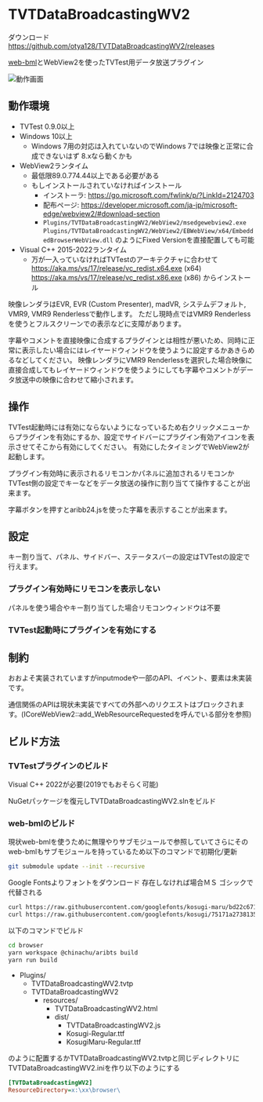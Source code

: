# TVTDataBroadcastingWV2

ダウンロード https://github.com/otya128/TVTDataBroadcastingWV2/releases

[web-bml](https://github.com/otya128/web-bml)とWebView2を使ったTVTest用データ放送プラグイン

![動作画面](https://user-images.githubusercontent.com/4075988/162745408-282fb7ab-9826-4e82-b2ab-b1ab347a42b4.png)

## 動作環境

* TVTest 0.9.0以上
* Windows 10以上
    * Windows 7用の対応は入れていないのでWindows 7では映像と正常に合成できないはず 8.xなら動くかも
* WebView2ランタイム
    * 最低限89.0.774.44以上である必要がある
    * もしインストールされていなければインストール
        * インストーラ: https://go.microsoft.com/fwlink/p/?LinkId=2124703
        * 配布ページ: https://developer.microsoft.com/ja-jp/microsoft-edge/webview2/#download-section
        * `Plugins/TVTDataBroadcastingWV2/WebView2/msedgewebview2.exe` `Plugins/TVTDataBroadcastingWV2/WebView2/EBWebView/x64/EmbeddedBrowserWebView.dll` のようにFixed Versionを直接配置しても可能
* Visual C++ 2015-2022ランタイム
    * 万が一入っていなければTVTestのアーキテクチャに合わせて https://aka.ms/vs/17/release/vc_redist.x64.exe (x64) https://aka.ms/vs/17/release/vc_redist.x86.exe (x86) からインストール

映像レンダラはEVR, EVR (Custom Presenter), madVR, システムデフォルト, VMR9, VMR9 Renderlessで動作します。 ただし現時点ではVMR9 Renderlessを使うとフルスクリーンでの表示などに支障があります。

字幕やコメントを直接映像に合成するプラグインとは相性が悪いため、同時に正常に表示したい場合にはレイヤードウィンドウを使うように設定するかあきらめるなどしてください。
映像レンダラにVMR9 Renderlessを選択した場合映像に直接合成してもレイヤードウィンドウを使うようにしても字幕やコメントがデータ放送中の映像に合わせて縮小されます。

## 操作

TVTest起動時には有効にならないようになっているため右クリックメニューからプラグインを有効にするか、設定でサイドバーにプラグイン有効アイコンを表示させてそこから有効にしてください。
有効にしたタイミングでWebView2が起動します。

プラグイン有効時に表示されるリモコンかパネルに追加されるリモコンかTVTest側の設定でキーなどをデータ放送の操作に割り当てて操作することが出来ます。

字幕ボタンを押すとaribb24.jsを使った字幕を表示することが出来ます。

## 設定

キー割り当て、パネル、サイドバー、ステータスバーの設定はTVTestの設定で行えます。

### プラグイン有効時にリモコンを表示しない

パネルを使う場合やキー割り当てした場合リモコンウィンドウは不要

### TVTest起動時にプラグインを有効にする

## 制約

おおよそ実装されていますがinputmodeや一部のAPI、イベント、要素は未実装です。

通信関係のAPIは現状未実装ですべての外部へのリクエストはブロックされます。(ICoreWebView2::add_WebResourceRequestedを呼んでいる部分を参照)

## ビルド方法

### TVTestプラグインのビルド

Visual C++ 2022が必要(2019でもおそらく可能)

NuGetパッケージを復元しTVTDataBroadcastingWV2.slnをビルド

### web-bmlのビルド

現状web-bmlを使うために無理やりサブモジュールで参照していてさらにそのweb-bmlもサブモジュールを持っているため以下のコマンドで初期化/更新

```sh
git submodule update --init --recursive
```

Google Fontsよりフォントをダウンロード 存在しなければ場合ＭＳ ゴシックで代替される

```sh
curl https://raw.githubusercontent.com/googlefonts/kosugi-maru/bd22c671a9ffc10cc4313e6f2fd75f2b86d6b14b/fonts/ttf/KosugiMaru-Regular.ttf -o browser/dist/KosugiMaru-Regular.ttf
curl https://raw.githubusercontent.com/googlefonts/kosugi/75171a2738135ab888549e76a9037e826094f0ce/fonts/ttf/Kosugi-Regular.ttf -o browser/dist/Kosugi-Regular.ttf
```

以下のコマンドでビルド

```sh
cd browser
yarn workspace @chinachu/aribts build
yarn run build
```

* Plugins/
    * TVTDataBroadcastingWV2.tvtp
    * TVTDataBroadcastingWV2
        * resources/
            * TVTDataBroadcastingWV2.html
            * dist/
                * TVTDataBroadcastingWV2.js
                * Kosugi-Regular.ttf
                * KosugiMaru-Regular.ttf

のように配置するかTVTDataBroadcastingWV2.tvtpと同じディレクトリにTVTDataBroadcastingWV2.iniを作り以下のようにする

```ini
[TVTDataBroadcastingWV2]
ResourceDirectory=x:\xx\browser\
```


